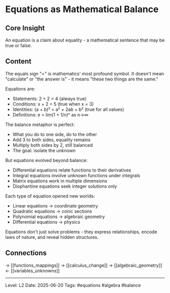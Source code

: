 # Equations as Mathematical Balance

## Core Insight
An equation is a claim about equality - a mathematical sentence that may be true or false.

## Content
The equals sign "=" is mathematics' most profound symbol. It doesn't mean "calculate" or "the answer is" - it means "these two things are the same."

Equations are:
- Statements: 2 + 2 = 4 (always true)
- Conditions: x + 2 = 5 (true when x = 3)
- Identities: (a + b)² = a² + 2ab + b² (true for all values)
- Definitions: e = lim(1 + 1/n)ⁿ as n→∞

The balance metaphor is perfect:
- What you do to one side, do to the other
- Add 3 to both sides, equality remains
- Multiply both sides by 2, still balanced
- The goal: isolate the unknown

But equations evolved beyond balance:
- Differential equations relate functions to their derivatives
- Integral equations involve unknown functions under integrals
- Matrix equations work in multiple dimensions
- Diophantine equations seek integer solutions only

Each type of equation opened new worlds:
- Linear equations → coordinate geometry
- Quadratic equations → conic sections
- Polynomial equations → algebraic geometry
- Differential equations → physics

Equations don't just solve problems - they express relationships, encode laws of nature, and reveal hidden structures.

## Connections
→ [[functions_mappings]]
→ [[calculus_change]]
→ [[algebraic_geometry]]
← [[variables_unknowns]]

---
Level: L2
Date: 2025-06-20
Tags: #equations #algebra #balance